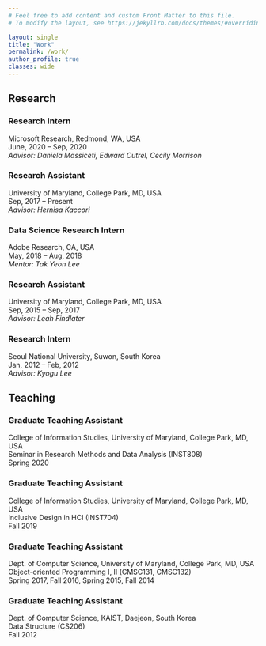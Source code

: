 ```yaml
---
# Feel free to add content and custom Front Matter to this file.
# To modify the layout, see https://jekyllrb.com/docs/themes/#overriding-theme-defaults

layout: single
title: "Work"
permalink: /work/
author_profile: true
classes: wide
---
```


## Research

### Research Intern
Microsoft Research, Redmond, WA, USA<br>
June, 2020 – Sep, 2020<br>
*Advisor: Daniela Massiceti, Edward Cutrel, Cecily Morrison*

### Research Assistant
University of Maryland, College Park, MD, USA<br>
Sep, 2017 – Present<br>
*Advisor: Hernisa Kaccori*

### Data Science Research Intern
Adobe Research, CA, USA<br>
May, 2018 – Aug, 2018<br>
*Mentor: Tak Yeon Lee*

### Research Assistant
University of Maryland, College Park, MD, USA<br>
Sep, 2015 – Sep, 2017<br>
*Advisor: Leah Findlater*

### Research Intern
Seoul National University, Suwon, South Korea<br>
Jan, 2012 – Feb, 2012<br>
*Advisor: Kyogu Lee*


## Teaching 

### Graduate Teaching Assistant
College of Information Studies, University of Maryland, College Park, MD, USA<br>
Seminar in Research Methods and Data Analysis (INST808)<br>
Spring 2020

### Graduate Teaching Assistant
College of Information Studies, University of Maryland, College Park, MD, USA<br>
Inclusive Design in HCI (INST704)<br>
Fall 2019

### Graduate Teaching Assistant
Dept. of Computer Science, University of Maryland, College Park, MD, USA<br>
Object-oriented Programming I, II (CMSC131, CMSC132)<br>
Spring 2017, Fall 2016, Spring 2015, Fall 2014

### Graduate Teaching Assistant
Dept. of Computer Science, KAIST, Daejeon, South Korea<br>
Data Structure (CS206)<br>
Fall 2012